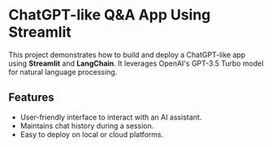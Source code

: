 # ChatGPT-like Q&A App Using Streamlit

This project demonstrates how to build and deploy a ChatGPT-like app using **Streamlit** and **LangChain**. It leverages OpenAI's GPT-3.5 Turbo model for natural language processing.

## Features

- User-friendly interface to interact with an AI assistant.
- Maintains chat history during a session.
- Easy to deploy on local or cloud platforms.

